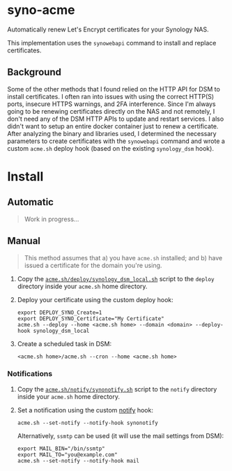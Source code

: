 # syno-acme

Automatically renew Let's Encrypt certificates for your Synology NAS.

This implementation uses the `synowebapi` command to install and replace certificates.

## Background

Some of the other methods that I found relied on the HTTP API for DSM to install certificates.
I often ran into issues with using the correct HTTP(S) ports, insecure HTTPS warnings, and 2FA interference.
Since I'm always going to be renewing certificates directly on the NAS and not remotely, I don't need any of the DSM HTTP APIs to update and restart services. I also didn't want to setup an entire docker container just to renew a certificate. After analyzing the binary and libraries used, I determined the necessary parameters to create certificates with the `synowebapi` command and wrote a custom `acme.sh` deploy hook (based on the existing `synology_dsm` hook).

# Install

## Automatic

> Work in progress...

## Manual

> This method assumes that
>  a) you have `acme.sh` installed; and
>  b) have issued a certificate for the domain you're using.

 1. Copy the [`acme.sh/deploy/synology_dsm_local.sh`](./acme.sh/deploy/synology_dsm_local.sh) script to the `deploy` directory inside your `acme.sh` home directory.

 2. Deploy your certificate using the custom deploy hook:

    ```
    export DEPLOY_SYNO_Create=1
    export DEPLOY_SYNO_Certificate="My Certificate"
    acme.sh --deploy --home <acme.sh home> --domain <domain> --deploy-hook synology_dsm_local
    ```

 3. Create a scheduled task in DSM:
    ```
    <acme.sh home>/acme.sh --cron --home <acme.sh home>
    ```

### Notifications

1.  Copy the [`acme.sh/notify/synonotify.sh`](./acme.sh/notify/synonotify.sh) script to the `notify` directory inside your `acme.sh` home directory.
2.  Set a notification using the custom [notify](https://github.com/acmesh-official/acme.sh/wiki/notify) hook:

    ```
    acme.sh --set-notify --notify-hook synonotify
    ```

    Alternatively, `ssmtp` can be used (it will use the mail settings from DSM):

    ```
    export MAIL_BIN="/bin/ssmtp"
    export MAIL_TO="you@example.com"
    acme.sh --set-notify --notify-hook mail
    ```